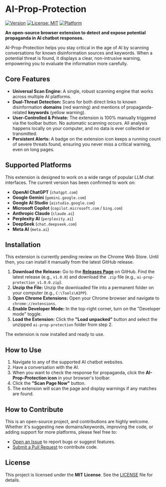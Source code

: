 # AI-Prop-Protection

[![Version](https://img.shields.io/badge/Version-1.0.0-blue.svg)](https://github.com/King4s/ai-prop-protection.com/releases)
[![License: MIT](https://img.shields.io/badge/License-MIT-yellow.svg)](https://github.com/King4s/ai-prop-protection.com/blob/main/LICENSE)
[![Platform](https://img.shields.io/badge/Platform-Chrome%20%7C%20Firefox%20(Soon)-orange.svg)](https://github.com/King4s/ai-prop-protection.com)

**An open-source browser extension to detect and expose potential propaganda in AI chatbot responses.**

AI-Prop-Protection helps you stay critical in the age of AI by scanning conversations for known disinformation sources and keywords. When a potential threat is found, it displays a clear, non-intrusive warning, empowering you to evaluate the information more carefully.

## Core Features

-   **Universal Scan Engine:** A single, robust scanning engine that works across multiple AI platforms.
-   **Dual-Threat Detection:** Scans for both direct links to known disinformation **domains** (red warning) and mentions of propaganda-related **keywords** (yellow warning).
-   **User-Controlled & Private:** The extension is 100% manually triggered via the toolbar button. No automatic scanning occurs. All analysis happens locally on your computer, and no data is ever collected or transmitted.
-   **Persistent Alerts:** A badge on the extension icon keeps a running count of severe threats found, ensuring you never miss a critical warning, even on long pages.

## Supported Platforms

This extension is designed to work on a wide range of popular LLM chat interfaces. The current version has been confirmed to work on:

-   **OpenAI ChatGPT** (`chatgpt.com`)
-   **Google Gemini** (`gemini.google.com`)
-   **Google AI Studio** (`aistudio.google.com`)
-   **Microsoft Copilot** (`copilot.microsoft.com` / `bing.com`)
-   **Anthropic Claude** (`claude.ai`)
-   **Perplexity AI** (`perplexity.ai`)
-   **DeepSeek** (`chat.deepseek.com`)
-   **Meta AI** (`meta.ai`)

## Installation

This extension is currently pending review on the Chrome Web Store. Until then, you can install it manually from the latest GitHub release.

1.  **Download the Release:** Go to the [**Releases Page**](https://github.com/King4s/ai-prop-protection.com/releases) on GitHub. Find the latest release (e.g., `v1.0.0`) and download the `.zip` file (e.g., `ai-prop-protection_v1.0.0.zip`).
2.  **Unzip the File:** Unzip the downloaded file into a permanent folder on your computer (e.g., `C:\Tools\AIPP`).
3.  **Open Chrome Extensions:** Open your Chrome browser and navigate to `chrome://extensions`.
4.  **Enable Developer Mode:** In the top-right corner, turn on the "Developer mode" toggle.
5.  **Load the Extension:** Click the **"Load unpacked"** button and select the unzipped `ai-prop-protection` folder from step 2.

The extension is now installed and ready to use.

## How to Use

1.  Navigate to any of the supported AI chatbot websites.
2.  Have a conversation with the AI.
3.  When you want to check the response for propaganda, click the **AI-Prop-Protection icon** in your browser's toolbar.
4.  Click the **"Scan Page Now"** button.
5.  The extension will scan the page and display warnings if any matches are found.

## How to Contribute

This is an open-source project, and contributions are highly welcome. Whether it's suggesting new domains/keywords, improving the code, or adding support for more platforms, please feel free to:

-   [Open an Issue](https://github.com/King4s/ai-prop-protection.com/issues) to report bugs or suggest features.
-   [Submit a Pull Request](https://github.com/King4s/ai-prop-protection.com/pulls) to contribute code.

## License

This project is licensed under the **MIT License**. See the [LICENSE](https://github.com/King4s/ai-prop-protection.com/blob/main/LICENSE) file for details.
